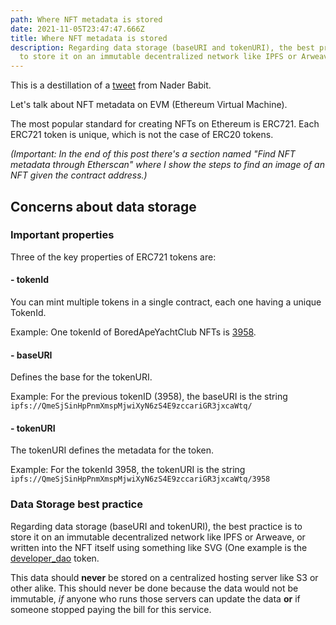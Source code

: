 ```yaml
---
path: Where NFT metadata is stored
date: 2021-11-05T23:47:47.666Z
title: Where NFT metadata is stored
description: Regarding data storage (baseURI and tokenURI), the best practice is
  to store it on an immutable decentralized network like IPFS or Arweave
---
```


This is a destillation of a [tweet](https://twitter.com/dabit3/status/1456399715646513153) from Nader Babit.

Let's talk about NFT metadata on EVM (Ethereum Virtual Machine).

The most popular standard for creating NFTs on Ethereum is ERC721. Each ERC721 token is unique, which is not the case of ERC20 tokens.

*(Important: In the end of this post there's a section named "Find NFT metadata through Etherscan" where I show the steps to find an image of an NFT given the contract address.)*

## Concerns about data storage

### Important properties

Three of the key properties of ERC721 tokens are:

#### - tokenId

You can mint multiple tokens in a single contract, each one having a unique TokenId.

Example: One tokenId of BoredApeYachtClub NFTs is [3958](https://etherscan.io/token/0xbc4ca0eda7647a8ab7c2061c2e118a18a936f13d?a=3958).


#### - baseURI

Defines the base for the tokenURI.

Example: For the previous tokenID (3958), the baseURI is the string `ipfs://QmeSjSinHpPnmXmspMjwiXyN6zS4E9zccariGR3jxcaWtq/`


#### - tokenURI

The tokenURI defines the metadata for the token.

Example: For the tokenId 3958, the tokenURI is the string `ipfs://QmeSjSinHpPnmXmspMjwiXyN6zS4E9zccariGR3jxcaWtq/3958`


### Data Storage best practice

Regarding data storage (baseURI and tokenURI), the best practice is to store it on an immutable decentralized network like IPFS or Arweave, or written into the NFT itself using something like SVG (One example is the [developer_dao](https://etherscan.io/address/0x25ed58c027921e14d86380ea2646e3a1b5c55a8b) token.

This data should **never** be stored on a centralized hosting server like S3 or other alike.
This should never be done because the data would not be immutable, *if* anyone who runs those servers can update the data **or** if someone stopped paying the bill for this service.


